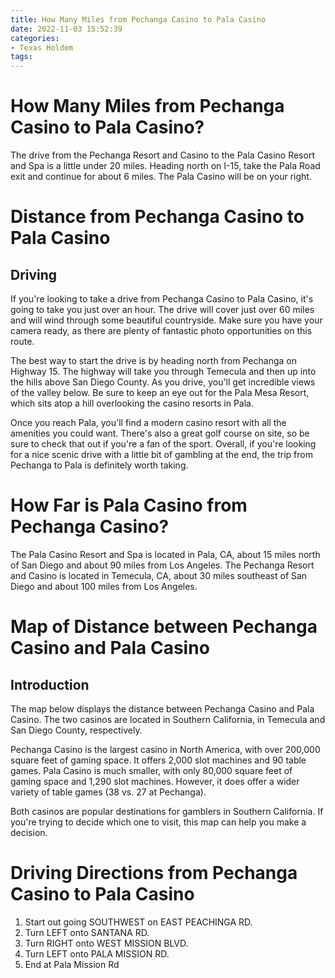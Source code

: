 ```yaml
---
title: How Many Miles from Pechanga Casino to Pala Casino
date: 2022-11-03 15:52:39
categories:
- Texas Holdem
tags:
---
```



#  How Many Miles from Pechanga Casino to Pala Casino?

The drive from the Pechanga Resort and Casino to the Pala Casino Resort and Spa is a little under 20 miles. Heading north on I-15, take the Pala Road exit and continue for about 6 miles. The Pala Casino will be on your right.

#  Distance from Pechanga Casino to Pala Casino

## Driving

If you're looking to take a drive from Pechanga Casino to Pala Casino, it's going to take you just over an hour. The drive will cover just over 60 miles and will wind through some beautiful countryside. Make sure you have your camera ready, as there are plenty of fantastic photo opportunities on this route.

The best way to start the drive is by heading north from Pechanga on Highway 15. The highway will take you through Temecula and then up into the hills above San Diego County. As you drive, you'll get incredible views of the valley below. Be sure to keep an eye out for the Pala Mesa Resort, which sits atop a hill overlooking the casino resorts in Pala.

Once you reach Pala, you'll find a modern casino resort with all the amenities you could want. There's also a great golf course on site, so be sure to check that out if you're a fan of the sport. Overall, if you're looking for a nice scenic drive with a little bit of gambling at the end, the trip from Pechanga to Pala is definitely worth taking.

#  How Far is Pala Casino from Pechanga Casino?

The Pala Casino Resort and Spa is located in Pala, CA, about 15 miles north of San Diego and about 90 miles from Los Angeles. The Pechanga Resort and Casino is located in Temecula, CA, about 30 miles southeast of San Diego and about 100 miles from Los Angeles.

#  Map of Distance between Pechanga Casino and Pala Casino

## Introduction

The map below displays the distance between Pechanga Casino and Pala Casino. The two casinos are located in Southern California, in Temecula and San Diego County, respectively.

Pechanga Casino is the largest casino in North America, with over 200,000 square feet of gaming space. It offers 2,000 slot machines and 90 table games. Pala Casino is much smaller, with only 80,000 square feet of gaming space and 1,290 slot machines. However, it does offer a wider variety of table games (38 vs. 27 at Pechanga).

Both casinos are popular destinations for gamblers in Southern California. If you're trying to decide which one to visit, this map can help you make a decision.

#  Driving Directions from Pechanga Casino to Pala Casino

1) Start out going SOUTHWEST on EAST PEACHINGA RD.
2) Turn LEFT onto SANTANA RD.
3) Turn RIGHT onto WEST MISSION BLVD.
4) Turn LEFT onto PALA MISSION RD.
5) End at Pala Mission Rd